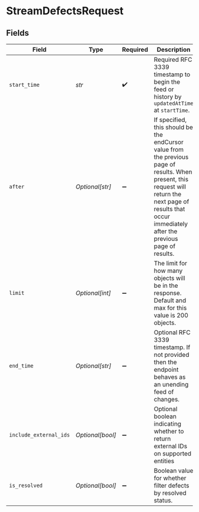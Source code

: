 # StreamDefectsRequest


## Fields

| Field                                                                                                                                                                                                           | Type                                                                                                                                                                                                            | Required                                                                                                                                                                                                        | Description                                                                                                                                                                                                     |
| --------------------------------------------------------------------------------------------------------------------------------------------------------------------------------------------------------------- | --------------------------------------------------------------------------------------------------------------------------------------------------------------------------------------------------------------- | --------------------------------------------------------------------------------------------------------------------------------------------------------------------------------------------------------------- | --------------------------------------------------------------------------------------------------------------------------------------------------------------------------------------------------------------- |
| `start_time`                                                                                                                                                                                                    | *str*                                                                                                                                                                                                           | :heavy_check_mark:                                                                                                                                                                                              | Required RFC 3339 timestamp to begin the feed or history by `updatedAtTime` at `startTime`.                                                                                                                     |
| `after`                                                                                                                                                                                                         | *Optional[str]*                                                                                                                                                                                                 | :heavy_minus_sign:                                                                                                                                                                                              |  If specified, this should be the endCursor value from the previous page of results. When present, this request will return the next page of results that occur immediately after the previous page of results. |
| `limit`                                                                                                                                                                                                         | *Optional[int]*                                                                                                                                                                                                 | :heavy_minus_sign:                                                                                                                                                                                              | The limit for how many objects will be in the response. Default and max for this value is 200 objects.                                                                                                          |
| `end_time`                                                                                                                                                                                                      | *Optional[str]*                                                                                                                                                                                                 | :heavy_minus_sign:                                                                                                                                                                                              | Optional RFC 3339 timestamp. If not provided then the endpoint behaves as an unending feed of changes.                                                                                                          |
| `include_external_ids`                                                                                                                                                                                          | *Optional[bool]*                                                                                                                                                                                                | :heavy_minus_sign:                                                                                                                                                                                              | Optional boolean indicating whether to return external IDs on supported entities                                                                                                                                |
| `is_resolved`                                                                                                                                                                                                   | *Optional[bool]*                                                                                                                                                                                                | :heavy_minus_sign:                                                                                                                                                                                              | Boolean value for whether filter defects by resolved status.                                                                                                                                                    |